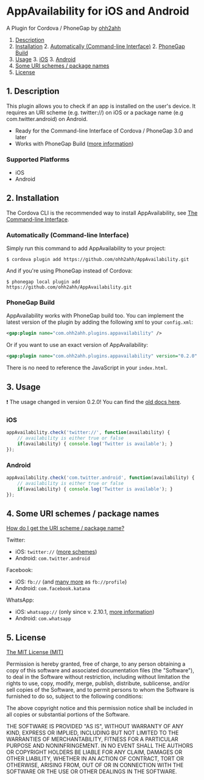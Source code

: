 # AppAvailability for iOS and Android

A Plugin for Cordova / PhoneGap by [ohh2ahh](http://ohh2ahh.com)

1. [Description](https://github.com/ohh2ahh/AppAvailability#1-description)
2. [Installation](https://github.com/ohh2ahh/AppAvailability#2-installation)
	2. [Automatically (Command-line Interface)](https://github.com/ohh2ahh/AppAvailability#automatically-command-line-interface)
	2. [PhoneGap Build](https://github.com/ohh2ahh/AppAvailability#phonegap-build)
3. [Usage](https://github.com/ohh2ahh/AppAvailability#3-usage)
	3. [iOS](https://github.com/ohh2ahh/AppAvailability#ios)
	3. [Android](https://github.com/ohh2ahh/AppAvailability#android)
4. [Some URI schemes / package names](https://github.com/ohh2ahh/AppAvailability#4-some-uri-schemes--package-names)
5. [License](https://github.com/ohh2ahh/AppAvailability#5-license)

## 1. Description

This plugin allows you to check if an app is installed on the user's device.
It requires an URI scheme (e.g. twitter://) on iOS or a package name (e.g com.twitter.android) on Android.

* Ready for the Command-line Interface of Cordova / PhoneGap 3.0 and later
* Works with PhoneGap Build ([more information](https://build.phonegap.com/plugins/17))

### Supported Platforms

* iOS
* Android

## 2. Installation

The Cordova CLI is the recommended way to install AppAvailability, see [The Command-line Interface](http://cordova.apache.org/docs/en/3.0.0/guide_cli_index.md.html#The%20Command-line%20Interface).

### Automatically (Command-line Interface)
Simply run this command to add AppAvailability to your project:
```
$ cordova plugin add https://github.com/ohh2ahh/AppAvailability.git
```

And if you're using PhoneGap instead of Cordova:
```
$ phonegap local plugin add https://github.com/ohh2ahh/AppAvailability.git
```

### PhoneGap Build

AppAvailability works with PhoneGap build too. You can implement the latest version of the plugin by adding the following xml to your `config.xml`:
```xml
<gap:plugin name="com.ohh2ahh.plugins.appavailability" />
```
Or if you want to use an exact version of AppAvailability:
```xml
<gap:plugin name="com.ohh2ahh.plugins.appavailability" version="0.2.0" />
```

There is no need to reference the JavaScript in your `index.html`.

## 3. Usage

:exclamation: The usage changed in version 0.2.0! You can find the [old docs here](https://github.com/ohh2ahh/AppAvailability/blob/v0.1.1/README.md).

### iOS

```javascript
appAvailability.check('twitter://', function(availability) {
    // availability is either true or false
    if(availability) { console.log('Twitter is available'); }
});
```

### Android

```javascript
appAvailability.check('com.twitter.android', function(availability) {
    // availability is either true or false
    if(availability) { console.log('Twitter is available'); }
});
```

## 4. Some URI schemes / package names

[How do I get the URI scheme / package name?](https://github.com/ohh2ahh/AppAvailability/issues/2#issuecomment-22203591)

Twitter:
* iOS: `twitter://` ([more schemes](http://wiki.akosma.com/IPhone_URL_Schemes#Twitter))
* Android: `com.twitter.android`

Facebook:
* iOS: `fb://` (and [many more](http://wiki.akosma.com/IPhone_URL_Schemes#Facebook) as `fb://profile`)
* Android: `com.facebook.katana`

WhatsApp:
* iOS: `whatsapp://` (only since v. 2.10.1, [more information](http://www.whatsapp.com/faq/en/iphone/23559013))
* Android: `com.whatsapp`

## 5. License

[The MIT License (MIT)](http://www.opensource.org/licenses/mit-license.html)

Permission is hereby granted, free of charge, to any person obtaining a copy
of this software and associated documentation files (the "Software"), to deal
in the Software without restriction, including without limitation the rights
to use, copy, modify, merge, publish, distribute, sublicense, and/or sell
copies of the Software, and to permit persons to whom the Software is
furnished to do so, subject to the following conditions:

The above copyright notice and this permission notice shall be included in
all copies or substantial portions of the Software.

THE SOFTWARE IS PROVIDED "AS IS", WITHOUT WARRANTY OF ANY KIND, EXPRESS OR
IMPLIED, INCLUDING BUT NOT LIMITED TO THE WARRANTIES OF MERCHANTABILITY,
FITNESS FOR A PARTICULAR PURPOSE AND NONINFRINGEMENT. IN NO EVENT SHALL THE
AUTHORS OR COPYRIGHT HOLDERS BE LIABLE FOR ANY CLAIM, DAMAGES OR OTHER
LIABILITY, WHETHER IN AN ACTION OF CONTRACT, TORT OR OTHERWISE, ARISING FROM,
OUT OF OR IN CONNECTION WITH THE SOFTWARE OR THE USE OR OTHER DEALINGS IN
THE SOFTWARE.
